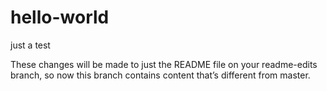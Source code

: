 # hello-world
just a test


These changes will be made to just the README file on your readme-edits branch, 
so now this branch contains content that’s different from master.
